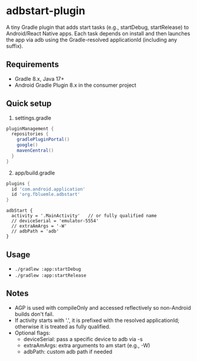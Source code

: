 # adbstart-plugin

A tiny Gradle plugin that adds start<Variant> tasks (e.g., startDebug,
startRelease) to Android/React Native apps. Each task depends on install<Variant>
and then launches the app via adb using the Gradle-resolved applicationId
(including any suffix).

## Requirements

- Gradle 8.x, Java 17+
- Android Gradle Plugin 8.x in the consumer project

## Quick setup

1) settings.gradle

```groovy
pluginManagement {
  repositories {
    gradlePluginPortal()
    google()
    mavenCentral()
  }
}
```

2) app/build.gradle

```groovy
plugins {
  id 'com.android.application'
  id 'org.fbluemle.adbstart'
}
```

```
adbStart {
  activity = '.MainActivity'   // or fully qualified name
  // deviceSerial = 'emulator-5554'
  // extraAmArgs = '-W'
  // adbPath = 'adb'
}
```

## Usage

- `./gradlew :app:startDebug`
- `./gradlew :app:startRelease`

## Notes

- AGP is used with compileOnly and accessed reflectively so non-Android builds don't fail.
- If activity starts with '.', it is prefixed with the resolved applicationId; otherwise it is treated as fully
  qualified.
- Optional flags:
   - deviceSerial: pass a specific device to adb via -s
   - extraAmArgs: extra arguments to am start (e.g., -W)
   - adbPath: custom adb path if needed

